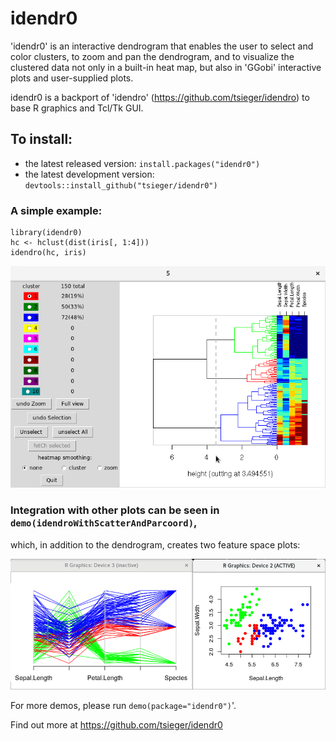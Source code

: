 # idendr0

'idendr0' is an interactive dendrogram that enables the user to select 
and color clusters, to zoom and pan the dendrogram, and to visualize 
the clustered data not only in a built-in heat map, but also in 'GGobi' 
interactive plots and user-supplied plots. 

idendr0 is a backport of 'idendro' (https://github.com/tsieger/idendro) 
to base R graphics and Tcl/Tk GUI.

## To install:

* the latest released version: `install.packages("idendr0")`
* the latest development version: `devtools::install_github("tsieger/idendr0")`

### A simple example:

    library(idendr0)
    hc <- hclust(dist(iris[, 1:4]))
    idendro(hc, iris)

![Example](/man/figures/idendr0_1.png?raw=true "Simple example.")

### Integration with other plots can be seen in `demo(idendroWithScatterAndParcoord)`, 
which, in addition to the dendrogram, creates two feature space plots:

![Example](/man/figures/idendr0_2.png?raw=true "Integration with other plots.")

For more demos, please run `demo(package="idendr0")`'.

Find out more at https://github.com/tsieger/idendr0
